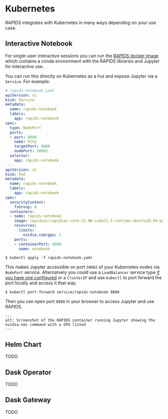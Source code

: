 Kubernetes
==========

RAPIDS integrates with Kubernetes in many ways depending on your use case.

## Interactive Notebook

For single-user interactive sessions you can run the [RAPIDS docker image](/tools/rapids-docker) which contains a conda environment with the RAPIDS libraries and Jupyter for interactive use.

You can run this directly on Kubernetes as a `Pod` and expose Jupyter via a `Service`. For example:

```yaml
# rapids-notebook.yaml
apiVersion: v1
kind: Service
metadata:
  name: rapids-notebook
  labels:
    app: rapids-notebook
spec:
  type: NodePort
  ports:
  - port: 8888
    name: http
    targetPort: 8888
    nodePort: 30002
  selector:
    app: rapids-notebook
---
apiVersion: v1
kind: Pod
metadata:
  name: rapids-notebook
  labels:
    app: rapids-notebook
spec:
  securityContext:
    fsGroup: 0
  containers:
  - name: rapids-notebook
    image: rapidsai/rapidsai-core:22.06-cuda11.5-runtime-ubuntu20.04-py3.9
    resources:
      limits:
        nvidia.com/gpu: 1
    ports:
    - containerPort: 8888
      name: notebook
```

```console
$ kubectl apply -f rapids-notebook.yaml
```

This makes Jupyter accessible on port `30002` of your Kubernetes nodes via `NodePort` service. Alternatvely you could use a `LoadBalancer` service type [if you have one configured](https://kubernetes.io/docs/tasks/access-application-cluster/create-external-load-balancer/) or a `ClusterIP` and use `kubectl` to port forward the port locally and access it that way.

```console
$ kubectl port-forward service/rapids-notebook 8888
```

Then you can open port `8888` in your browser to access Jupyter and use RAPIDS.


```{figure} /images/kubernetes-jupyter.png
---
alt: Screenshot of the RAPIDS container running Jupyter showing the nvidia-smi command with a GPU listed
---
```

## Helm Chart

TODO

## Dask Operator

TODO

## Dask Gateway

TODO
